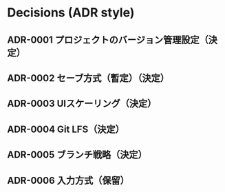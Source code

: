 # Decisions (ADR style)

## ADR-0001 プロジェクトのバージョン管理設定（決定）


## ADR-0002 セーブ方式（暫定）（決定）


## ADR-0003 UIスケーリング（決定）


## ADR-0004 Git LFS（決定）


## ADR-0005 ブランチ戦略（決定）


## ADR-0006 入力方式（保留）

